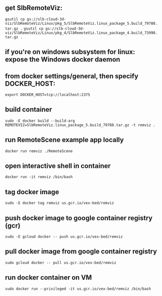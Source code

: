 
## get SlbRemoteViz:
`gsutil cp gs://slb-cloud-3d-viz/SlbRemoteViz/Linux/pkg_5/SlbRemoteViz.linux_package_5.build_79788.tar.gz .`
`gsutil cp gs://slb-cloud-3d-viz/SlbRemoteViz/Linux/pkg_4/SlbRemoteViz.linux_package_4.build_73998.tar.gz .`

## if you're on windows subsystem for linux: expose the Windows docker daemon 
## from docker settings/general, then specify DOCKER_HOST:
`export DOCKER_HOST=tcp://localhost:2375`

## build container
`sudo -E docker build --build-arg REMOTEVIZ=SlbRemoteViz.linux_package_5.build_79788.tar.gz -t remviz .`

## run RemoteScene example app locally
`docker run remviz ./RemoteScene`

## open interactive shell in container
`docker run -it remviz /bin/bash`

## tag docker image
`sudo -E docker tag remviz us.gcr.io/vex-bed/remviz`

## push docker image to google container registry (gcr)
`sudo -E gcloud docker -- push us.gcr.io/vex-bed/remviz`

## pull docker image from google container registry
`sudo gcloud docker -- pull us.gcr.io/vex-bed/remviz`

## run docker container on VM
`sudo docker run --privileged -it us.gcr.io/vex-bed/remviz /bin/bash`

